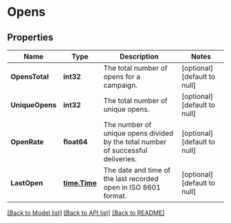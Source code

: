# Opens

## Properties
Name | Type | Description | Notes
------------ | ------------- | ------------- | -------------
**OpensTotal** | **int32** | The total number of opens for a campaign. | [optional] [default to null]
**UniqueOpens** | **int32** | The total number of unique opens. | [optional] [default to null]
**OpenRate** | **float64** | The number of unique opens divided by the total number of successful deliveries. | [optional] [default to null]
**LastOpen** | [**time.Time**](time.Time.md) | The date and time of the last recorded open in ISO 8601 format. | [optional] [default to null]

[[Back to Model list]](../README.md#documentation-for-models) [[Back to API list]](../README.md#documentation-for-api-endpoints) [[Back to README]](../README.md)

